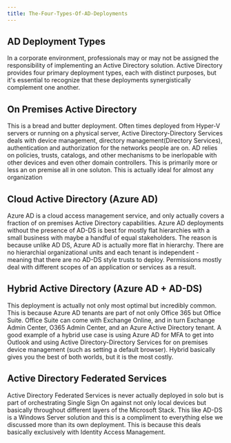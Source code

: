 ```yaml
---
title: The-Four-Types-Of-AD-Deployments
---
```


## AD Deployment Types
In a corporate environment, professionals may or may not be assigned the responsibility of implementing an Active Directory solution. Active Directory provides four primary deployment types, each with distinct purposes, but it's essential to recognize that these deployments synergistically complement one another.

## On Premises Active Directory
This is a bread and butter deployment. Often times deployed from Hyper-V servers or running on a physical server, Active Directory-Directory Services deals with device management, directory management(Directory Services), authentication and authorization for the networks people are on. AD relies on policies, trusts, catalogs, and other mechanisms to be inerlopable with other devices and even other domain controllers. This is primarily more or less an on premise all in one soluton. This is actually ideal for almost any organization

## Cloud Active Directory (Azure AD)
Azure AD is a cloud access management service, and only actually covers a fraction of on premises Active Directory capabilities. Azure AD deployments without the presence of AD-DS is best for mostly flat hierarchies with a small business with maybe a handful of equal stakeholders. The reason is because unlike AD DS, Azure AD is actually more flat in hierarchy. There are no hierarchial organizational units and each tenant is independent - meaning that there are no AD-DS style trusts to deploy. Permissions mostly deal with different scopes of an application or services as a result. 

## Hybrid Active Directory (Azure AD + AD-DS)
This deployment is actually not only most optimal but incredibly common. This is because Azure AD tenants are part of not only Office 365 but Office Suite. Office Suite can come with Exchange Online, and in turn Exchange Admin Center, O365 Admin Center, and an Azure Active Directory tenant. A good example of a hybrid use case is using Azure AD for MFA to get into Outlook and using Active Directory-Directory Services for on premises device management (such as setting a default browser). Hybrid basically gives you the best of both worlds, but it is the most costly.

## Active Directory Federated Services
Active Directory Federated Services is never actually deployed in solo but is part of orchestrating Single Sign On against not only local devices but basically throughout different layers of the Microsoft Stack. This like AD-DS is a Windows Server solution and this is a compliment to everything else we discussed more than its own deployment. This is because this deals basically exclusively with Identity Access Management. 
